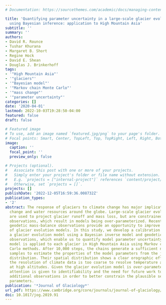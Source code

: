 ```yaml
---
# Documentation: https://sourcethemes.com/academic/docs/managing-content/

title: 'Quantifying parameter uncertainty in a large-scale glacier evolution model
  using Bayesian inference: application to High Mountain Asia'
subtitle: ''
summary: ''
authors:
- David R. Rounce
- Tushar Khurana
- Margaret B. Short
- Regine Hock
- David E. Shean
- Douglas J. Brinkerhoff
tags:
- '"High Mountain Asia"'
- '"glaciers"'
- '"Bayesian model"'
- '"Markov chain Monte Carlo"'
- '"mass change"'
- '"parameter uncertainty"'
categories: []
date: '2020-04-01'
lastmod: 2022-10-03T19:28:50-04:00
featured: false
draft: false

# Featured image
# To use, add an image named `featured.jpg/png` to your page's folder.
# Focal points: Smart, Center, TopLeft, Top, TopRight, Left, Right, BottomLeft, Bottom, BottomRight.
image:
  caption: ''
  focal_point: ''
  preview_only: false

# Projects (optional).
#   Associate this post with one or more of your projects.
#   Simply enter your project's folder or file name without extension.
#   E.g. `projects = ["internal-project"]` references `content/project/deep-learning/index.md`.
#   Otherwise, set `projects = []`.
projects: []
publishDate: '2022-12-05T16:59:36.008732Z'
publication_types:
- '2'
abstract: The response of glaciers to climate change has major implications for sea-level
  change and water resources around the globe. Large-scale glacier evolution models
  are used to project glacier runoff and mass loss, but are constrained by limited
  observations, which result in models being over-parameterized. Recent systematic
  geodetic mass-balance observations provide an opportunity to improve the calibration
  of glacier evolution models. In this study, we develop a calibration scheme for
  a glacier evolution model using a Bayesian inverse model and geodetic mass-balance
  observations, which enable us to quantify model parameter uncertainty. The Bayesian
  model is applied to each glacier in High Mountain Asia using Markov chain Monte
  Carlo methods. After 10,000 steps, the chains generate a sufficient number of independent
  samples to estimate the properties of the model parameters from the joint posterior
  distribution. Their spatial distribution shows a clear orographic effect indicating
  the resolution of climate data is too coarse to resolve temperature and precipitation
  at high altitudes. Given the glacier evolution model is over-parameterized, particular
  attention is given to identifiability and the need for future work to integrate
  additional observations in order to better constrain the plausible sets of model
  parameters.
publication: '*Journal of Glaciology*'
url_pdf: https://www.cambridge.org/core/journals/journal-of-glaciology/article/quantifying-parameter-uncertainty-in-a-largescale-glacier-evolution-model-using-bayesian-inference-application-to-high-mountain-asia/61D8956E9A6C27CC1A5AEBFCDADC0432
doi: 10.1017/jog.2019.91
---
```

